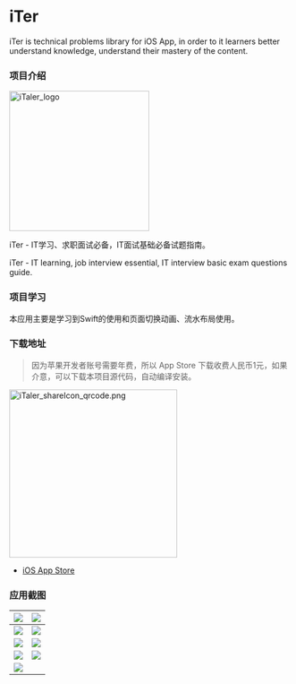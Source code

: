 # iTer
iTer is technical problems library for iOS App, in order to it learners better understand knowledge, understand their mastery of the content.

### 项目介绍

<img src="logo.png" width="250" height:auto alt="iTaler_logo"/>

iTer - IT学习、求职面试必备，IT面试基础必备试题指南。

iTer - IT learning, job interview essential, IT interview basic exam questions guide.

### 项目学习
本应用主要是学习到Swift的使用和页面切换动画、流水布局使用。

### 下载地址

> 因为苹果开发者账号需要年费，所以 App Store 下载收费人民币1元，如果介意，可以下载本项目源代码，自动编译安装。

<img src="screenshot/iTaler_shareIcon_qrcode.png" width="300" height:auto alt="iTaler_shareIcon_qrcode.png"/>

- [iOS App Store](https://itunes.apple.com/cn/app/iter-it学习-求职面试必备/id1224934068?l=zh&ls=1&mt=8)


### 应用截图

| ![](screenshot/01.png) | ![](screenshot/02.png) |
| ----- | ----- |
| ![](screenshot/03.png) | ![](screenshot/04.png) |
| ![](screenshot/05.png) | ![](screenshot/06.png) |
| ![](screenshot/07.png) | ![](screenshot/08.png) |
| ![](screenshot/09.png) |  |

